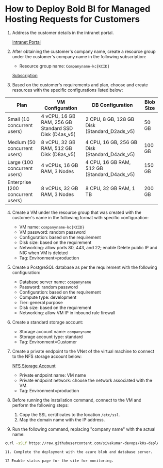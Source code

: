 # How to Deploy Bold BI for Managed Hosting Requests for Customers

1. Address the customer details in the intranet portal.
   
   [Intranet Portal](https://intranet.syncfusion.com/knowncompany)

3. After obtaining the customer's company name, create a resource group under the customer's company name in the following subscription:
   - Resource group name: `Companyname-kc{KCID}`
     
   [Subscription](https://portal.azure.com/#@syncfusion.com/resource/subscriptions/dc8b2cf7-0d80-4d29-bcba-64a228c5c46e/overview)
   
4. Based on the customer's requirements and plan, choose and create resources with the specific configurations listed below:

| Plan                           | VM Configuration                                       | DB Configuration                              | Blob Size |
|--------------------------------|--------------------------------------------------------|-----------------------------------------------|-----------|
| Small (10 concurrent users)   | 4 vCPU, 16 GB RAM, 256 GB Standard SSD Disk (D4as_v5) | 2 CPU, 8 GB, 128 GB Disk (Standard_D2ads_v5)| 50 GB     |
| Medium (50 concurrent users)  | 8 vCPU, 32 GB RAM, 512 GB Disk (D8as_v5)              | 4 CPU, 16 GB, 256 GB Disk (Standard_D4ads_v5)| 100 GB    |
| Large (100 concurrent users)  | 4 vCPUs, 16 GB RAM, 3 Nodes                            | 4 CPU, 16 GB RAM, 512 GB (Standard_D4ads_v5) | 150 GB    |
| Enterprise (200 concurrent users)| 8 vCPUs, 32 GB RAM, 3 Nodes                          | 8 CPU, 32 GB RAM, 1 TB                        | 200 GB    |

4. Create a VM under the resource group that was created with the customer's name in the following format with specific configuration:
   - VM name: `companyname-kc{KCID}`
   - VM password: random password
   - Configuration: based on the requirement
   - Disk size: based on the requirement
   - Networking: allow ports 80, 443, and 22; enable Delete public IP and NIC when VM is deleted
   - Tag: Environment=production

5. Create a PostgreSQL database as per the requirement with the following configuration:
   - Database server name: `companyname`
   - Password: random password
   - Configuration: based on the requirement
   - Compute type: development
   - Tier: general purpose
   - Disk size: based on the requirement
   - Networking: allow VM IP in inbound rule firewall

6. Create a standard storage account:
   - Storage account name: `companyname`
   - Storage account type: standard
   - Tag: Environment=Customer

7. Create a private endpoint to the VNet of the virtual machine to connect to the NFS storage account below:

   [NFS Storage Account](https://portal.azure.com/#@syncfusion.com/resource/subscriptions/dc8b2cf7-0d80-4d29-bcba-64a228c5c46e/resourceGroups/Shared_Resources/providers/Microsoft.Storage/storageAccounts/nfssharedstorageaccount/overview)
   - Private endpoint name: VM name
   - Private endpoint network: choose the network associated with the VM.
   - Tag: Environment=production

9. Before running the installation command, connect to the VM and perform the following steps:
   1. Copy the SSL certificates to the location `/etc/ssl`.
   2. Map the domain name with the IP address.

10. Run the following command, replacing "company name" with the actual name:

```bash
curl -sSLf https://raw.githubusercontent.com/sivakumar-devops/k0s-deploy/main/deploy.sh | sudo bash -s -- --app_base_url=https://companyname.boldbi.com --folder-name="companyname"

11. Complete the deployment with the azure blob and database server.

12 Enable status page for the site for monitoring.
